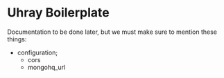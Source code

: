 Uhray Boilerplate
===============

Documentation to be done later, but we must make sure to mention these things:

   - configuration;
      - cors
      - mongohq_url
